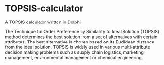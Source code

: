 # TOPSIS-calculator
A TOPSIS calculator written in Delphi

The Technique for Order Preference by Similarity to Ideal Solution (TOPSIS) method determines the best solution from a set of alternatives with certain attributes. The best alternative is chosen based on its Euclidean distance from the ideal solution. TOPSIS is widely used in various multi-attribute decision making problems such as supply chain logistics, marketing management, environmental management or chemical engineering. 
